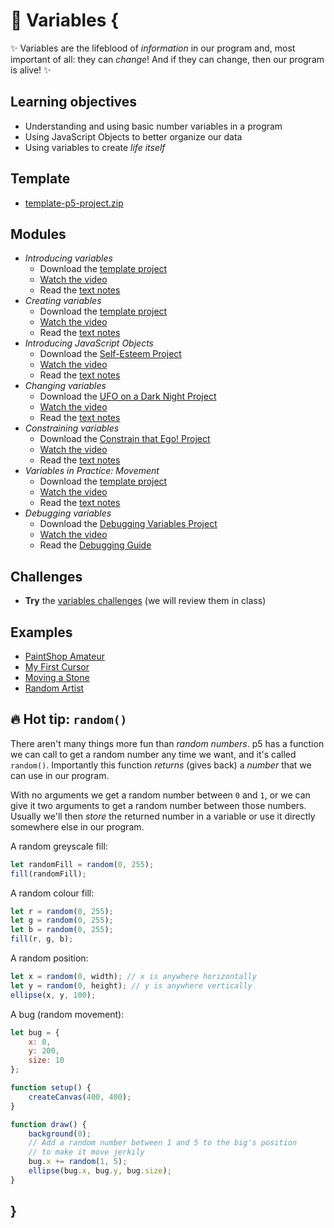 # 🎁 Variables {

✨ Variables are the lifeblood of *information* in our program and, most important of all: they can *change*! And if they can change, then our program is alive! ✨

## Learning objectives

- Understanding and using basic number variables in a program
- Using JavaScript Objects to better organize our data
- Using variables to create *life itself*

## Template

- [template-p5-project.zip](../../templates/template-p5-project.zip)

## Modules

- *Introducing variables*
    - Download the [template project](../../templates/template-p5-project.zip)
    - [Watch the video](https://concordia.yuja.com/V/Video?v=1071108&node=5700532&a=197018688)
    - Read the [text notes](./introducing-variables.md)
- *Creating variables*
    - Download the [template project](../../templates/template-p5-project.zip)
    - [Watch the video](https://concordia.yuja.com/V/Video?v=1071106&node=5700523&a=25446998)
    - Read the [text notes](./creating-variables.md)
- *Introducing JavaScript Objects*
    - Download the [Self-Esteem Project](./examples/self-esteem.zip)
    - [Watch the video](https://concordia.yuja.com/V/Video?v=1071107&node=5700524&a=96297916)
    - Read the [text notes](./introducing-javascript-objects.md)
- *Changing variables*
    - Download the [UFO on a Dark Night Project](./examples/ufo-on-a-dark-night.zip)
    - [Watch the video](https://concordia.yuja.com/V/Video?v=1071104&node=5700521&a=117175823)
    - Read the [text notes](./changing-variables.md)
- *Constraining variables*
    - Download the [Constrain that Ego! Project](./examples/constrain-that-ego.zip)
    - [Watch the video](https://concordia.yuja.com/V/Video?v=1071105&node=5700522&a=96927948)
    - Read the [text notes](./constraining-variables.md)
- *Variables in Practice: Movement*
    - Download the [template project](../../templates/template-p5-project.zip)
    - [Watch the video](https://concordia.yuja.com/V/Video?v=1071109&node=5700533&a=152878892)
    - Read the [text notes](./movement-variables.md)
- *Debugging variables*
    - Download the [Debugging Variables Project](../../debugging/debugging-variables.zip)
    - [Watch the video]()
    - Read the [Debugging Guide](../../guides/debugging-guide.md)

## Challenges

- **Try** the [variables challenges](./variables-challenges.md) (we will review them in class)

## Examples

- [PaintShop Amateur](https://editor.p5js.org/pippinbarr/sketches/qbE1XVdDg)
- [My First Cursor](https://editor.p5js.org/pippinbarr/sketches/hqyQVfOQz)
- [Moving a Stone](https://editor.p5js.org/pippinbarr/sketches/wF0Pn3Sce)
- [Random Artist](https://editor.p5js.org/pippinbarr/sketches/Jmy-sBtTS)

## 🔥 Hot tip: `random()`

There aren't many things more fun than *random numbers*. p5 has a function we can call to get a random number any time we want, and it's called `random()`. Importantly this function *returns* (gives back) a *number* that we can use in our program.

With no arguments we get a random number between `0` and `1`, or we can give it two arguments to get a random number between those numbers. Usually we'll then *store* the returned number in a variable or use it directly somewhere else in our program.

A random greyscale fill:
```javascript
let randomFill = random(0, 255);
fill(randomFill);
```

A random colour fill:
```javascript
let r = random(0, 255);
let g = random(0, 255);
let b = random(0, 255);
fill(r, g, b);
```

A random position:
```javascript
let x = random(0, width); // x is anywhere horizontally
let y = random(0, height); // y is anywhere vertically
ellipse(x, y, 100);
```

A bug (random movement):
```javascript
let bug = {
    x: 0,
    y: 200,
    size: 10
};

function setup() {
    createCanvas(400, 400);
}

function draw() {
    background(0);
    // Add a random number between 1 and 5 to the big's position
    // to make it move jerkily
    bug.x += random(1, 5);
    ellipse(bug.x, bug.y, bug.size);
}
```

## }